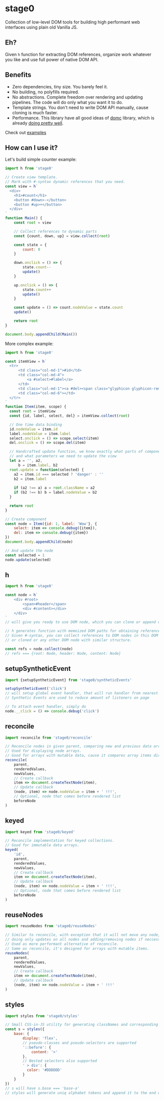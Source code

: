 # stage0

Collection of low-level DOM tools for building high performant web interfaces using plain old Vanilla JS.

## Eh?

Given `h` function for extracting DOM references, organize work whatever you like and use full power of native DOM API.

## Benefits

- Zero dependencies, tiny size. You barely feel it.
- No building, no polyfills required.
- No abstractions. Complete freedom over rendering and updating pipelines. The code will do only what you want it to do.
- Template strings. You don't need to write DOM API manually, cause cloning is much faster.
- Performance. This library have all good ideas of [domc](https://github.com/Freak613/domc) library, which is already [doing pretty well](https://rawgit.com/krausest/js-framework-benchmark/master/webdriver-ts-results/table.html).

Check out [examples](https://github.com/Freak613/stage0/tree/master/examples)

## How can I use it?

Let's build simple counter example:

```javascript
import h from 'stage0'

// Create view template.
// Mark with #-syntax dynamic references that you need.
const view = h`
  <div>
    <h1>#count</h1>
    <button #down>-</button>
    <button #up>+</button>
  </div>
`
function Main() {
    const root = view

    // Collect references to dynamic parts
    const {count, down, up} = view.collect(root)

    const state = {
        count: 0
    }

    down.onclick = () => {
        state.count--
        update()
    }

    up.onclick = () => {
        state.count++
        update()
    }

    const update = () => count.nodeValue = state.count
    update()

    return root
}

document.body.appendChild(Main())
```

More complex example:

```javascript
import h from 'stage0'

const itemView = h`
  <tr>
      <td class="col-md-1">#id</td>
      <td class="col-md-4">
          <a #select>#label</a>
      </td>
      <td class="col-md-1"><a #del><span class="glyphicon glyphicon-remove" aria-hidden="true"></span></a></td>
      <td class="col-md-6"></td>
  </tr>
`
function Item(item, scope) {
  const root = itemView
  const {id, label, select, del} = itemView.collect(root)

  // One time data binding
  id.nodeValue = item.id
  label.nodeValue = item.label
  select.onclick = () => scope.select(item)
  del.onclick = () => scope.del(item)

  // Handcrafted update function, we know exactly what parts of component will change after creation
  // and what parameters we need to update the view
  let a = '', a2,
      b = item.label, b2
  root.update = function(selected) {
    a2 = item.id === selected ? 'danger' : ''
    b2 = item.label
    
    if (a2 !== a) a = root.className = a2
    if (b2 !== b) b = label.nodeValue = b2
  }

  return root
}

// Create component
const node = Item({id: 1, label: 'Wow'}, {
    select: item => console.debug({item}),
    del: item => console.debug({item})
})
document.body.appendChild(node)

// And update the node
const selected = 1
node.update(selected)
```

## h
```javascript
import h from 'stage0'

const node = h`
    <div #root>
        <span>#header</span>
        <div #content></div>
    </div>
`
// will give you ready to use DOM node, which you can clone or append directly wherever you need

// h generates function with memoized DOM paths for obtaining references.
// Given #-syntax, you can collect references to DOM nodes in this DOM 
// or cloned or any other DOM node with similar structure.

const refs = node.collect(node)
// refs === {root: Node, header: Node, content: Node}
```

## setupSyntheticEvent
```javascript
import {setupSyntheticEvent} from 'stage0/syntheticEvents'

setupSyntheticEvent('click')
// will setup global event handler, that will run handler from nearest predecessor in DOM tree
// Synthetic Events are used to reduce amount of listeners on page

// To attach event handler, simply do
node.__click = () => console.debug('click')
```

## reconcile
```javascript
import reconcile from 'stage0/reconcile'

// Reconcile nodes in given parent, comparing new and previous data arrays.
// Used for displaying node arrays.
// Good for arrays with mutable data, cause it compares array items directly.
reconcile(
    parent,
    renderedValues,
    newValues,
    // Create callback
    item => document.createTextNode(item),
    // Update callback
    (node, item) => node.nodeValue = item + ' !!!',
    // Optional, node that comes before rendered list
    beforeNode
)
```

## keyed
```javascript
import keyed from 'stage0/keyed'

// Reconcile implementation for keyed collections.
// Good for immutable data arrays.
keyed(
    'id',
    parent,
    renderedValues,
    newValues,
    // Create callback
    item => document.createTextNode(item),
    // Update callback
    (node, item) => node.nodeValue = item + ' !!!',
    // Optional, node that comes before rendered list
    beforeNode
)
```

## reuseNodes
```javascript
import reuseNodes from 'stage0/reuseNodes'

// Similar to reconcile, with exception that it will not move any node, 
// doing only updates on all nodes and adding/removing nodes if neccessary.
// Used as more performant alternative of reconcile.
// Same as reconcile, it's designed for arrays with mutable items.
reuseNodes(
    parent,
    renderedValues,
    newValues,
    // Create callback
    item => document.createTextNode(item),
    // Update callback
    (node, item) => node.nodeValue = item + ' !!!'
)
```

## styles
```javascript
import styles from 'stage0/styles'

// Small CSS-in-JS utility for generating classNames and corresponding cssRules in document.head
const s = styles({
    base: {
        display: 'flex',
        // pseudo-classes and pseudo-selectors are supported
        '::before': {
            content: '>'
        },
        // Nested selectors also supported
        ' > div': {
          color: '#DDDDDD'
        }
    }
})
// s will have s.base === 'base-a'
// styles will generate uniq alphabet tokens and append it to the end of className
```
